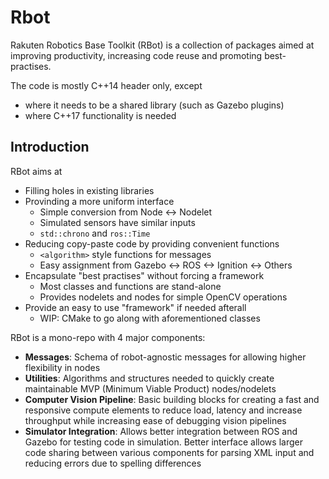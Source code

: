 # Rbot

Rakuten Robotics Base Toolkit (RBot) is a collection of packages aimed at
improving productivity, increasing code reuse and promoting best-practises.

The code is mostly C++14 header only, except
* where it needs to be a shared library (such as Gazebo plugins)
* where C++17 functionality is needed

## Introduction
RBot aims at
* Filling holes in existing libraries
* Provinding a more uniform interface
    * Simple conversion from Node <-> Nodelet
    * Simulated sensors have similar inputs
    * `std::chrono` and `ros::Time`
* Reducing copy-paste code by providing convenient functions
    * `<algorithm>` style functions for messages
    * Easy assignment from Gazebo <-> ROS <-> Ignition <-> Others
* Encapsulate "best practises" without forcing a framework
    * Most classes and functions are stand-alone
    * Provides nodelets and nodes for simple OpenCV operations
* Provide an easy to use "framework" if needed afterall
    * WIP: CMake to go along with aforementioned classes

RBot is a mono-repo with 4 major components:
* **Messages**: Schema of robot-agnostic messages for allowing higher
flexibility in nodes
* **Utilities**: Algorithms and structures needed to quickly create
maintainable MVP (Minimum Viable Product) nodes/nodelets
* **Computer Vision Pipeline**: Basic building blocks for creating a fast and
responsive compute elements to reduce load, latency and increase throughput
while increasing ease of debugging vision pipelines
* **Simulator Integration**: Allows better integration between ROS and Gazebo
for testing code in simulation. Better interface allows larger code sharing
between various components for parsing XML input and reducing errors due to
spelling differences

